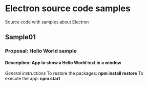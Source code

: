 # Electron source code samples
Source code with samples about Electron

## Sample01
### Proposal: Hello World sample
#### Description: App to show a Hello World text in a window
*General instructions*
To restore the packages:
**npm install restore**
To execute the app:
**npm start**
